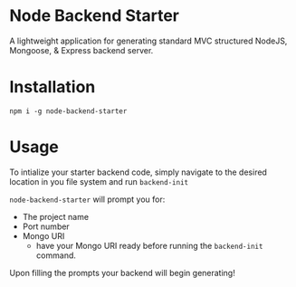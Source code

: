 # Node Backend Starter 

A lightweight application for generating standard MVC structured NodeJS, Mongoose, & Express backend server.


# Installation

```
npm i -g node-backend-starter
```

# Usage
To intialize your starter backend code, simply navigate to the desired location in you file system and run ```backend-init```

```node-backend-starter``` will prompt you for:

  - The project name
  - Port number
  - Mongo URI
    - have your Mongo URI ready before running the ```backend-init``` command.

Upon filling the prompts your backend will begin generating!